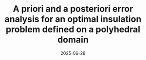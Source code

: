---
title: "A priori and a posteriori error analysis for an optimal insulation problem defined on a polyhedral domain"
collection: talks
type: "Talk"
permalink: /talks/2025-06-talk-28
venue: "Minisymposium ‘Solvers for nonsmooth PDE systems’ at the 30th Biennial Numerical Analysis Conference"
date: 2025-06-28
location: "Glasgow, United Kingdom"
status: "upcoming"
---  